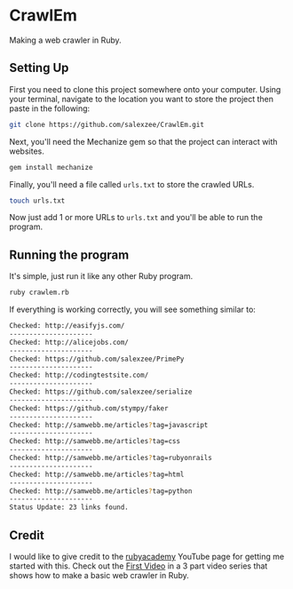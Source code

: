 CrawlEm
======

Making a web crawler in Ruby. 

Setting Up
--------

First you need to clone this project somewhere onto your computer. Using your terminal, navigate to the location you want to store the project then paste in the following:

```bash
git clone https://github.com/salexzee/CrawlEm.git
```

Next, you'll need the Mechanize gem so that the project can interact with websites.

```bash
gem install mechanize
```

Finally, you'll need a file called `urls.txt` to store the crawled URLs.

```bash
touch urls.txt
```

Now just add 1 or more URLs to `urls.txt` and you'll be able to run the program.

Running the program
---------
It's simple, just run it like any other Ruby program.

```bash
ruby crawlem.rb
```

If everything is working correctly, you will see something similar to:

```bash
Checked: http://easifyjs.com/
---------------------
Checked: http://alicejobs.com/
---------------------
Checked: https://github.com/salexzee/PrimePy
---------------------
Checked: http://codingtestsite.com/
---------------------
Checked: https://github.com/salexzee/serialize
---------------------
Checked: https://github.com/stympy/faker
---------------------
Checked: http://samwebb.me/articles?tag=javascript
---------------------
Checked: http://samwebb.me/articles?tag=css
---------------------
Checked: http://samwebb.me/articles?tag=rubyonrails
---------------------
Checked: http://samwebb.me/articles?tag=html
---------------------
Checked: http://samwebb.me/articles?tag=python
---------------------
Status Update: 23 links found.
```

Credit
---------

I would like to give credit to the [rubyacademy](https://www.youtube.com/channel/UCWcM9Y34UY-WD_7TkSpivIw) YouTube page for getting me started with this. Check out the [First Video](https://www.youtube.com/watch?v=mMHflTR-MuY) in a 3 part video series that shows how to make a basic web crawler in Ruby.
